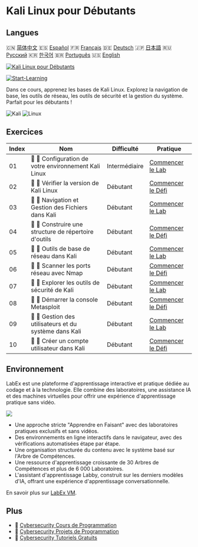 # Kali Linux pour Débutants

## Langues

🇨🇳 [简体中文](README_zh.md) 🇪🇸 [Español](README_es.md) 🇫🇷 [Français](README_fr.md) 🇩🇪 [Deutsch](README_de.md) 🇯🇵 [日本語](README_ja.md) 🇷🇺 [Русский](README_ru.md) 🇰🇷 [한국어](README_ko.md) 🇧🇷 [Português](README_pt.md) 🇺🇸 [English](README.md) 

[![Kali Linux pour Débutants](https://cover-creator.labex.io/kali-linux-for-beginners.png?lang=fr)](https://labex.io/fr/courses/kali-linux-for-beginners)

[![Start-Learning](https://img.shields.io/badge/Start-Learning-whitesmoke?style=for-the-badge)](https://labex.io/fr/courses/kali-linux-for-beginners)

Dans ce cours, apprenez les bases de Kali Linux. Explorez la navigation de base, les outils de réseau, les outils de sécurité et la gestion du système. Parfait pour les débutants !

![Kali](https://img.shields.io/badge/Kali-whitesmoke?style=for-the-badge&logo=kali)
![Linux](https://img.shields.io/badge/Linux-whitesmoke?style=for-the-badge&logo=linux)


## Exercices

|   Index | Nom                                                    | Difficulté    | Pratique                                                                                                                        |
|---------|--------------------------------------------------------|---------------|---------------------------------------------------------------------------------------------------------------------------------|
|      01 | 📖 🔵 Configuration de votre environnement Kali Linux  | Intermédiaire | <a target='_blank' href='https://labex.io/fr/tutorials/kali-setting-up-your-kali-linux-environment-552195'>Commencer le Lab</a> |
|      02 | 🎯 🔵 Vérifier la version de Kali Linux                | Débutant      | <a target='_blank' href='https://labex.io/fr/tutorials/kali-verify-kali-linux-version-552268'>Commencer le Défi</a>             |
|      03 | 📖 🔵 Navigation et Gestion des Fichiers dans Kali     | Débutant      | <a target='_blank' href='https://labex.io/fr/tutorials/kali-navigating-and-managing-files-in-kali-552194'>Commencer le Lab</a>  |
|      04 | 🎯 🔵 Construire une structure de répertoire d'outils  | Débutant      | <a target='_blank' href='https://labex.io/fr/tutorials/kali-build-tool-directory-structure-552274'>Commencer le Défi</a>        |
|      05 | 📖 🔵 Outils de base de réseau dans Kali               | Débutant      | <a target='_blank' href='https://labex.io/fr/tutorials/kali-basic-networking-tools-in-kali-552191'>Commencer le Lab</a>         |
|      06 | 🎯 🔵 Scanner les ports réseau avec Nmap               | Débutant      | <a target='_blank' href='https://labex.io/fr/tutorials/kali-scan-network-ports-with-nmap-552280'>Commencer le Défi</a>          |
|      07 | 📖 🔵 Explorer les outils de sécurité de Kali          | Débutant      | <a target='_blank' href='https://labex.io/fr/tutorials/kali-exploring-kali-s-security-tools-552192'>Commencer le Lab</a>        |
|      08 | 🎯 🔵 Démarrer la console Metasploit                   | Débutant      | <a target='_blank' href='https://labex.io/fr/tutorials/kali-start-metasploit-console-552287'>Commencer le Défi</a>              |
|      09 | 📖 🔵 Gestion des utilisateurs et du système dans Kali | Débutant      | <a target='_blank' href='https://labex.io/fr/tutorials/kali-managing-users-and-system-in-kali-552193'>Commencer le Lab</a>      |
|      10 | 🎯 🔵 Créer un compte utilisateur dans Kali            | Débutant      | <a target='_blank' href='https://labex.io/fr/tutorials/kali-create-user-account-in-kali-552291'>Commencer le Défi</a>           |

## Environnement

LabEx est une plateforme d'apprentissage interactive et pratique dédiée au codage et à la technologie. Elle combine des laboratoires, une assistance IA et des machines virtuelles pour offrir une expérience d'apprentissage pratique sans vidéo.

![](https://tutorial-screenshot.getvm.io/images/vm-1725247253.png)

- Une approche stricte "Apprendre en Faisant" avec des laboratoires pratiques exclusifs et sans vidéos.
- Des environnements en ligne interactifs dans le navigateur, avec des vérifications automatisées étape par étape.
- Une organisation structurée du contenu avec le système basé sur l'Arbre de Compétences.
- Une ressource d'apprentissage croissante de 30 Arbres de Compétences et plus de 6 000 Laboratoires.
- L'assistant d'apprentissage Labby, construit sur les derniers modèles d'IA, offrant une expérience d'apprentissage conversationnelle.

En savoir plus sur [LabEx VM](https://support.labex.io/using-labex/virtual-machine).

## Plus

- 🔗 [Cybersecurity Cours de Programmation](https://github.com/labex-labs/awesome-programming-courses)
- 🔗 [Cybersecurity Projets de Programmation](https://github.com/labex-labs/awesome-programming-projects)
- 🔗 [Cybersecurity Tutoriels Gratuits](https://github.com/labex-labs/cybersecurity-free-tutorials)

